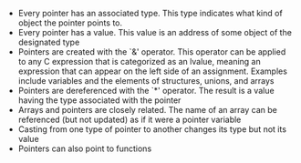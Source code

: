  - Every pointer has an associated type. This type indicates what kind of object the pointer points to.  
 - Every pointer has a value. This value is an address of some object of the designated type
 - Pointers are created with the `&' operator. This operator can be applied to any C expression that is categorized as an lvalue, meaning an expression that can appear on the left side of an assignment. Examples include variables and the elements of structures, unions, and arrays
 - Pointers are dereferenced with the `*' operator. The result is a value having the type associated with the pointer
 - Arrays and pointers are closely related. The name of an array can be referenced (but not updated) as if it were a pointer variable
 - Casting from one type of pointer to another changes its type but not its value
 - Pointers can also point to functions


